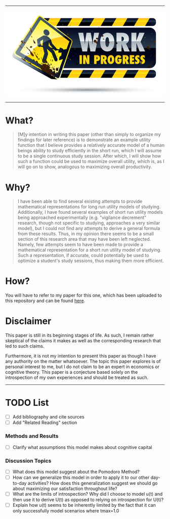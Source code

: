 -----------------------------------------------------
![Under Construction](img/under-construction.jpg)

-----------------------------------------------------

# What?

> [M]y intention in writing this paper (other than simply to organize my findings for later reference) is to demonstrate an example utility function that I believe provides a relatively accurate model of a human beings ability to study efficiently in the short run, which I will assume to be a single continuous study session. After which, I will show how such a function could be used to maximize overall utility, which is, as I will go on to show, analogous to maximizing overall productivity.


# Why?

> I have been able to find several existing attempts to provide mathematical representations for long run utility models of studying. Additionally, I have found several examples of short run utility models being approached experimentally (e.g. "vigilance decrement" research, though not specific to studying, approaches a very similar model), but I could not find any attempts to derive a general formula from these results. Thus, in my opinion there seems to be a small section of this research area that may have been left neglected. Namely, few attempts seem to have been made to provide a mathematical representation for a short run utility model of studying. Such a representation, if accurate, could potentially be used to optimize a student's study sessions, thus making them more efficient. 


# How?
You will have to refer to my paper for this one, which has been uploaded to this repository and can be found [here](UtilityFunctionForStudying.pdf).


# Disclaimer
This paper is still in its beginning stages of life. As such, I remain rather skeptical of the claims it makes as well as the corresponding research that led to such claims.

Furthermore, it is not my intention to present this paper as though I have any authority on the matter whatsoever. The topic this paper explores is of personal interest to me, but I do not claim to be an expert in economics or cognitive theory. This paper is a conjecture based solely on the introspection of my own experiences and should be treated as such.

-----------------------------------------------------

# TODO List

- [ ] Add bibliography and cite sources
- [ ] Add "Related Reading" section

### Methods and Results
- [ ] Clarify what assumptions this model makes about cognitive capital

### Discussion Topics
- [ ] What does this model suggest about the Pomodoro Method?
- [ ] How can we generalize this model in order to apply it to our other day-to-day activities? How does this generalization suggest we should go about maximizing our satisfaction throughout life?
- [ ] What are the limits of introspection? Why did I choose to model u(t) and then use it to derive U(t) as opposed to relying on introspection for U(t)?
- [ ] Explain how u(t) seems to be inherently limited by the fact that it can only successfully model scenarios where tmax=1.0

